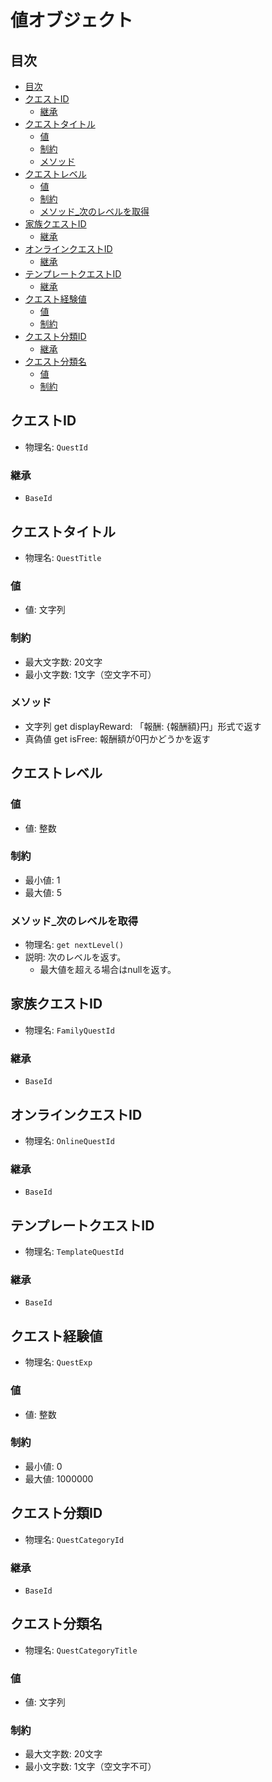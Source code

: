 # 値オブジェクト

## 目次
- [目次](#目次)
- [クエストID](#クエストid)
  - [継承](#継承)
- [クエストタイトル](#クエストタイトル)
  - [値](#値)
  - [制約](#制約)
  - [メソッド](#メソッド)
- [クエストレベル](#クエストレベル)
  - [値](#値-1)
  - [制約](#制約-1)
  - [メソッド\_次のレベルを取得](#メソッド_次のレベルを取得)
- [家族クエストID](#家族クエストid)
  - [継承](#継承-1)
- [オンラインクエストID](#オンラインクエストid)
  - [継承](#継承-2)
- [テンプレートクエストID](#テンプレートクエストid)
  - [継承](#継承-3)
- [クエスト経験値](#クエスト経験値)
  - [値](#値-2)
  - [制約](#制約-2)
- [クエスト分類ID](#クエスト分類id)
  - [継承](#継承-4)
- [クエスト分類名](#クエスト分類名)
  - [値](#値-3)
  - [制約](#制約-3)

## クエストID
- 物理名: `QuestId`
### 継承
- `BaseId`


## クエストタイトル
- 物理名: `QuestTitle`
### 値
- 値: 文字列

### 制約
- 最大文字数: 20文字
- 最小文字数: 1文字（空文字不可）

### メソッド
- 文字列 get displayReward: 「報酬: {報酬額}円」形式で返す
- 真偽値 get isFree: 報酬額が0円かどうかを返す


## クエストレベル
### 値
- 値: 整数

### 制約
- 最小値: 1
- 最大値: 5

### メソッド_次のレベルを取得
- 物理名: `get nextLevel()`
- 説明: 次のレベルを返す。
  - 最大値を超える場合はnullを返す。

## 家族クエストID
- 物理名: `FamilyQuestId`
### 継承
- `BaseId`

## オンラインクエストID
- 物理名: `OnlineQuestId`
### 継承
- `BaseId`

## テンプレートクエストID
- 物理名: `TemplateQuestId`
### 継承
- `BaseId`

## クエスト経験値
- 物理名: `QuestExp`
### 値
- 値: 整数

### 制約
- 最小値: 0
- 最大値: 1000000

## クエスト分類ID
- 物理名: `QuestCategoryId`
### 継承
- `BaseId`

## クエスト分類名
- 物理名: `QuestCategoryTitle`
### 値
- 値: 文字列

### 制約
- 最大文字数: 20文字
- 最小文字数: 1文字（空文字不可）
